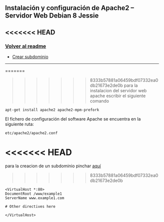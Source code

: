 ## Instalación y configuración de Apache2 – Servidor Web Debian 8 Jessie
<<<<<<< HEAD
---
### [Volver al readme](../../README.md) 
* [Crear subdominio](creacionSubdominio.md) 
---
=======
>>>>>>> 8333b57881a06459bdf07332ea0db21673e2de0b
para la instalacion del servidor web apache escribir el siguiente comando
~~~
apt-get install apache2 apache2-mpm-prefork
~~~
El fichero de configuración del software Apache se encuentra en la siguiente ruta:
~~~
etc/apache2/apache2.conf
~~~
 
<<<<<<< HEAD
=======
 para la creacion de un subdominio pinchar [aquí](./instalacionApache.md "creacion de subdominios")
>>>>>>> 8333b57881a06459bdf07332ea0db21673e2de0b
~~~
<VirtualHost *:80>
DocumentRoot /www/example1
ServerName www.example1.com

# Other directives here

</VirtualHost>
~~~
